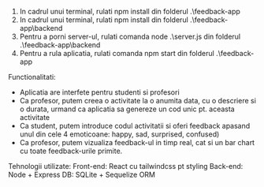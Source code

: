 1. In cadrul unui terminal, rulati npm install din folderul .\feedback-app
2. In cadrul unui terminal, rulati npm install din folderul .\feedback-app\backend
3. Pentru a porni server-ul, rulati comanda node .\server.js din folderul .\feedback-app\backend
4. Pentru a rula aplicatia, rulati comanda npm start din folderul .\feedback-app

Functionalitati:
- Aplicatia are interfete pentru studenti si profesori
- Ca profesor, putem creea o activitate la o anumita data, cu o descriere si o durata, urmand ca aplicatia sa genereze un cod unic pt. aceasta activitate
- Ca student, putem introduce codul activitatii si oferi feedback apasand unul din cele 4 emoticoane: happy, sad, surprised, confused)
- Ca profesor, putem vizualiza feedback-ul in timp real, cat si un bar chart cu toate feedback-urile primite.

Tehnologii utilizate:
Front-end: React cu tailwindcss pt styling
Back-end: Node + Express
DB: SQLite + Sequelize ORM


